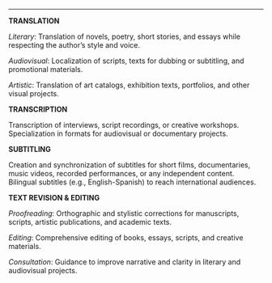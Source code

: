 
---

**TRANSLATION**

*Literary*: Translation of novels, poetry, short stories, and essays while respecting the author’s style and voice.

*Audiovisual*: Localization of scripts, texts for dubbing or subtitling, and promotional materials.

*Artistic*: Translation of art catalogs, exhibition texts, portfolios, and other visual projects.


**TRANSCRIPTION**

Transcription of interviews, script recordings, or creative workshops.
Specialization in formats for audiovisual or documentary projects.


**SUBTITLING**

Creation and synchronization of subtitles for short films, documentaries, music videos, recorded performances, or any independent content.
Bilingual subtitles (e.g., English-Spanish) to reach international audiences.

**TEXT REVISION & EDITING**

*Proofreading*: Orthographic and stylistic corrections for manuscripts, scripts, artistic publications, and academic texts.

*Editing*: Comprehensive editing of books, essays, scripts, and creative materials.

*Consultation*: Guidance to improve narrative and clarity in literary and audiovisual projects.


